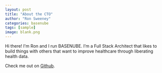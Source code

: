 ```yaml
---
layout: post
title: "About the CTO"
author: "Ron Sweeney"
categories: basenube
tags: [sample]
image: blank.png
---
```


Hi there! I'm Ron and I run BASENUBE.  I’m a Full Stack Architect that likes to build things with others that want to improve healthcare through liberating health data.  

Check me out on <a href="http://github.com/sween" target="_blank">Github</a>.


